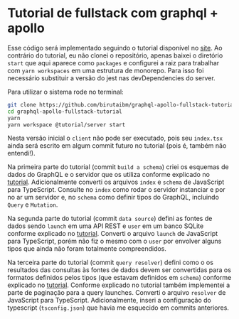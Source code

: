 # Tutorial de fullstack com graphql + apollo

Esse código será implementado seguindo o tutorial disponível no [site](https://www.apollographql.com/docs/tutorial/introduction/). Ao contrário do tutorial, eu não clonei o repositório, apenas baixei o diretório `start` que aqui aparece como `packages` e configurei a raiz para trabalhar com `yarn workspaces` em uma estrutura de monorepo. Para isso foi necessário substituir a versão do jest nas devDependencies do server.

Para utilizar o sistema rode no terminal:
```sh
git clone https://github.com/birutaibm/graphql-apollo-fullstack-tutorial.git
cd graphql-apollo-fullstack-tutorial
yarn
yarn workspace @tutorial/server start
```

Nesta versão inicial o `client` não pode ser executado, pois seu `index.tsx` ainda será escrito em algum commit futuro no tutorial (pois é, também não entendi!).

Na primeira parte do tutorial (commit `build a schema`) criei os esquemas de dados do GraphQL e o servidor que os utiliza conforme explicado no [tutorial](https://www.apollographql.com/docs/tutorial/schema/). Adicionalmente converti os arquivos `index` e `schema` de JavaScript para TypeScript. Consulte no `index` como rodar o servidor instanciar e por no ar um servidor e, no `schema` como definir tipos do GraphQL, incluindo `Query` e `Mutation`.

Na segunda parte do tutorial (commit `data source`) defini as fontes de dados sendo `launch` em uma API REST e `user` em um banco SQLite conforme explicado no [tutorial](https://www.apollographql.com/docs/tutorial/data-source/). Converti o arquivo `launch` de JavaScript para TypeScript, porém não fiz o mesmo com o `user` por envolver alguns tipos que ainda não foram totalmente compreendidos.

Na terceira parte do tutorial (commit `query resolver`) defini como o os resultados das consultas às fontes de dados devem ser convertidas para os formatos definidos pelos tipos (que estavam definidos em `schema`) conforme explicado no [tutorial](https://www.apollographql.com/docs/tutorial/resolvers/). Conforme explicado no tutorial também implementei a parte de paginação para a query launches. Converti o arquivo `resolver` de JavaScript para TypeScript. Adicionalmente, inseri a configuração do typescript (`tsconfig.json`) que havia me esquecido em commits anteriores.
